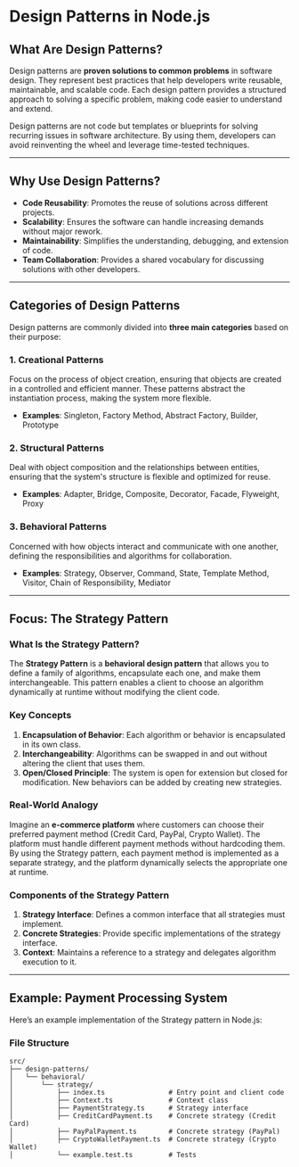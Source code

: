 # Design Patterns in Node.js

## What Are Design Patterns?

Design patterns are **proven solutions to common problems** in software design. They represent best practices that help developers write reusable, maintainable, and scalable code. Each design pattern provides a structured approach to solving a specific problem, making code easier to understand and extend.

Design patterns are not code but templates or blueprints for solving recurring issues in software architecture. By using them, developers can avoid reinventing the wheel and leverage time-tested techniques.

---

## Why Use Design Patterns?

- **Code Reusability**: Promotes the reuse of solutions across different projects.
- **Scalability**: Ensures the software can handle increasing demands without major rework.
- **Maintainability**: Simplifies the understanding, debugging, and extension of code.
- **Team Collaboration**: Provides a shared vocabulary for discussing solutions with other developers.

---

## Categories of Design Patterns

Design patterns are commonly divided into **three main categories** based on their purpose:

### 1. **Creational Patterns**
   Focus on the process of object creation, ensuring that objects are created in a controlled and efficient manner. These patterns abstract the instantiation process, making the system more flexible.

   - **Examples**: Singleton, Factory Method, Abstract Factory, Builder, Prototype

### 2. **Structural Patterns**
   Deal with object composition and the relationships between entities, ensuring that the system's structure is flexible and optimized for reuse.

   - **Examples**: Adapter, Bridge, Composite, Decorator, Facade, Flyweight, Proxy

### 3. **Behavioral Patterns**
   Concerned with how objects interact and communicate with one another, defining the responsibilities and algorithms for collaboration.

   - **Examples**: Strategy, Observer, Command, State, Template Method, Visitor, Chain of Responsibility, Mediator

---

## Focus: The Strategy Pattern

### What Is the Strategy Pattern?

The **Strategy Pattern** is a **behavioral design pattern** that allows you to define a family of algorithms, encapsulate each one, and make them interchangeable. This pattern enables a client to choose an algorithm dynamically at runtime without modifying the client code.

### Key Concepts

1. **Encapsulation of Behavior**: Each algorithm or behavior is encapsulated in its own class.
2. **Interchangeability**: Algorithms can be swapped in and out without altering the client that uses them.
3. **Open/Closed Principle**: The system is open for extension but closed for modification. New behaviors can be added by creating new strategies.

### Real-World Analogy

Imagine an **e-commerce platform** where customers can choose their preferred payment method (Credit Card, PayPal, Crypto Wallet). The platform must handle different payment methods without hardcoding them. By using the Strategy pattern, each payment method is implemented as a separate strategy, and the platform dynamically selects the appropriate one at runtime.

### Components of the Strategy Pattern

1. **Strategy Interface**: Defines a common interface that all strategies must implement.
2. **Concrete Strategies**: Provide specific implementations of the strategy interface.
3. **Context**: Maintains a reference to a strategy and delegates algorithm execution to it.

---

## Example: Payment Processing System

Here’s an example implementation of the Strategy pattern in Node.js:

### File Structure

```plaintext
src/
├── design-patterns/
│   └── behavioral/
│       └── strategy/
│           ├── index.ts                # Entry point and client code
│           ├── Context.ts              # Context class
│           ├── PaymentStrategy.ts      # Strategy interface
│           ├── CreditCardPayment.ts    # Concrete strategy (Credit Card)
│           ├── PayPalPayment.ts        # Concrete strategy (PayPal)
│           ├── CryptoWalletPayment.ts  # Concrete strategy (Crypto Wallet)
│           └── example.test.ts         # Tests
